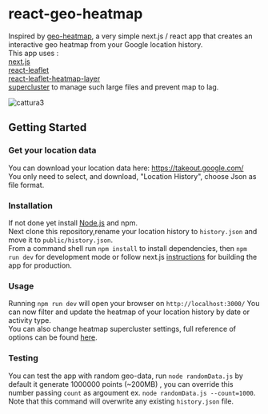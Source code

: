 # react-geo-heatmap
Inspired by [geo-heatmap](https://github.com/luka1199/geo-heatmap), a very simple next.js / react app that creates an interactive geo heatmap from your Google location history.   
This app uses :  
[next.js](https://github.com/zeit/next.js)  
[react-leaflet](https://github.com/PaulLeCam/react-leaflet)  
[react-leaflet-heatmap-layer](https://github.com/OpenGov/react-leaflet-heatmap-layer)  
[supercluster](https://github.com/mapbox/supercluster#readme)  to manage such large files and prevent map to lag.

![cattura3](https://user-images.githubusercontent.com/8511928/71216840-00bffe80-22bc-11ea-9548-6cbe72f17288.gif)

## Getting Started
### Get your location data
You can download  your location data here: https://takeout.google.com/  
You only need to select, and download, "Location History", choose Json as file format.  

### Installation
If not done yet install [ Node.js](https://nodejs.org/) and npm.  
Next clone this repository,rename your location history to `history.json` and  move it to  `public/history.json`.   
From a command shell run `npm install` to install dependencies, then `npm run dev`  for development mode or  follow next.js [instructions](https://nextjs.org/learn/basics/deploying-a-nextjs-app) for building the app for production.

### Usage
Running `npm run dev` will open your browser on `http://localhost:3000/` 
You can now filter and update the  heatmap of your location history by date or activity type.  
You can also change heatmap supercluster settings, full reference of options can be found [here](https://github.com/mapbox/supercluster#options).

### Testing
You can test the app with random geo-data, run `node randomData.js` by default it  generate 1000000 points (~200MB) , you can override this number passing `count` as argoument ex. `node randomData.js --count=1000`.  
Note that this command will overwrite any existing `history.json` file.
